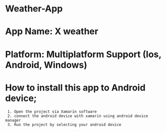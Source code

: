 # Weather-App
# App Name: X weather
# Platform: Multiplatform Support (Ios, Android, Windows)
# How to install this app to Android device;
     1. Open the project via Xamarin software
     2. connect the android device with xamarin using android device manager
     3. Run the project by selecting your android device
     
